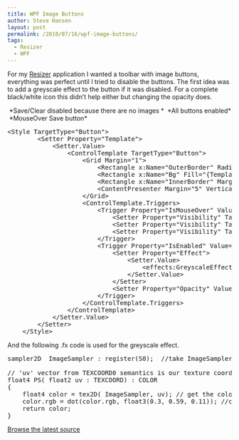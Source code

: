 ```yaml
---
title: WPF Image Buttons
author: Steve Hansen
layout: post
permalink: /2010/07/16/wpf-image-buttons/
tags:
  - Resizer
  - WPF
---
```

For my [Resizer][1] application I wanted a toolbar with image buttons, everything was perfect until I tried to disable the buttons. The first idea was to add a greyscale effect to the button if it was disabled. For a complete black/white icon this didn&#8217;t help either but changing the opacity does.

<img class="alignnone size-full wp-image-124" title="Toolbar-WithDisabled" src="http://i0.wp.com/xiu.shoeke.com/wp-content/uploads/2010/07/Toolbar-WithDisabled.png?resize=106%2C35" alt="" data-recalc-dims="1" />  
*Save/Clear disabled because there are no images *

<img class="alignnone size-full wp-image-122" title="Toolbar-AllEnabled" src="http://i2.wp.com/xiu.shoeke.com/wp-content/uploads/2010/07/Toolbar-AllEnabled.png?resize=102%2C36" alt="" data-recalc-dims="1" />  
*All buttons enabled*

<img class="alignnone size-full wp-image-123" title="Toolbar-MouseOver" src="http://i1.wp.com/xiu.shoeke.com/wp-content/uploads/2010/07/Toolbar-MouseOver.png?resize=103%2C33" alt="" data-recalc-dims="1" />  
*MouseOver Save button*

<pre class="brush: xml">&lt;Style TargetType="Button"&gt;
        &lt;Setter Property="Template"&gt;
            &lt;Setter.Value&gt;
                &lt;ControlTemplate TargetType="Button"&gt;
                    &lt;Grid Margin="1"&gt;
                        &lt;Rectangle x:Name="OuterBorder" RadiusY="2" RadiusX="2" Visibility="Collapsed"/&gt;
                        &lt;Rectangle x:Name="Bg" Fill="{TemplateBinding Background}" Margin="1" RadiusY="1" RadiusX="1" Stroke="{TemplateBinding BorderBrush}" StrokeThickness="1" Visibility="Collapsed"/&gt;
                        &lt;Rectangle x:Name="InnerBorder" Margin="2" Visibility="Collapsed"/&gt;
                        &lt;ContentPresenter Margin="5" VerticalAlignment="Center" /&gt;
                    &lt;/Grid&gt;
                    &lt;ControlTemplate.Triggers&gt;
                        &lt;Trigger Property="IsMouseOver" Value="True"&gt;
                            &lt;Setter Property="Visibility" TargetName="OuterBorder" Value="Visible"/&gt;
                            &lt;Setter Property="Visibility" TargetName="Bg" Value="Visible"/&gt;
                            &lt;Setter Property="Visibility" TargetName="InnerBorder" Value="Visible"/&gt;
                        &lt;/Trigger&gt;
                        &lt;Trigger Property="IsEnabled" Value="False"&gt;
                            &lt;Setter Property="Effect"&gt;
                                &lt;Setter.Value&gt;
                                    &lt;effects:GreyscaleEffect /&gt;
                                &lt;/Setter.Value&gt;
                            &lt;/Setter&gt;
                            &lt;Setter Property="Opacity" Value=".5" /&gt;
                        &lt;/Trigger&gt;
                    &lt;/ControlTemplate.Triggers&gt;
                &lt;/ControlTemplate&gt;
            &lt;/Setter.Value&gt;
        &lt;/Setter&gt;
    &lt;/Style&gt;</pre>

And the following .fx code is used for the greyscale effect.

<pre>sampler2D  ImageSampler : register(S0);  //take ImageSampler from S0 register. 

// 'uv' vector from TEXCOORD0 semantics is our texture coordinate, two floating point numbers in the range 0-1.
float4 PS( float2 uv : TEXCOORD) : COLOR
{
    float4 color = tex2D( ImageSampler, uv); // get the color of texture at the current point
    color.rgb = dot(color.rgb, float3(0.3, 0.59, 0.11)); //compose correct luminance value
    return color;
}</pre>

[Browse the latest source][2]

 [1]: http://resizer.codeplex.com/
 [2]: http://resizer.codeplex.com/SourceControl/BrowseLatest "Browse Latest"